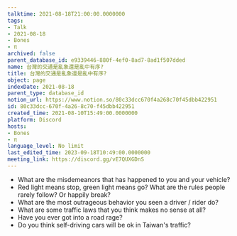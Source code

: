 ```yaml
---
talktime: 2021-08-18T21:00:00.0000000
tags:
- Talk
- 2021-08-18
- Bones
- π
archived: false
parent_database_id: e9339446-880f-4ef0-8ad7-8ad1f507dded
name: 台灣的交通是亂象還是亂中有序?
title: 台灣的交通是亂象還是亂中有序?
object: page
indexDate: 2021-08-18
parent_type: database_id
notion_url: https://www.notion.so/80c33dcc670f4a268c70f45dbb422951
id: 80c33dcc-670f-4a26-8c70-f45dbb422951
created_time: 2021-08-10T15:49:00.0000000
platform: Discord
hosts:
- Bones
- π
language_level: No limit
last_edited_time: 2023-09-18T10:49:00.0000000
meeting_link: https://discord.gg/vE7QUXGDnS
---
```


   - What are the misdemeanors that has happened to you and your vehicle?
   - Red light means stop, green light means go?
What are the rules people rarely follow? Or happily break?
   - What are the most outrageous behavior you seen a driver / rider do?
   - What are some traffic laws that you think makes no sense at all?
   - Have you ever got into a road rage?
   - Do you think self-driving cars will be ok in Taiwan's traffic?











